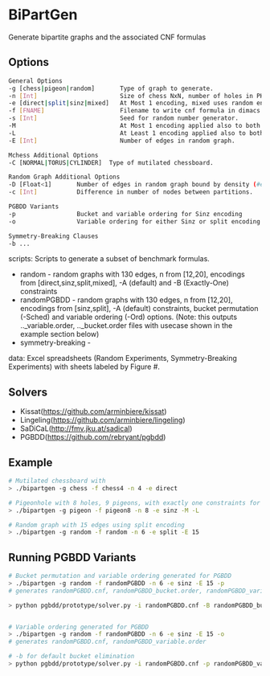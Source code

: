 # BiPartGen
Generate bipartite graphs and the associated CNF formulas

## Options
```bash
General Options
-g [chess|pigeon|random]       Type of graph to generate.
-n [Int]                       Size of chess NxN, number of holes in PHP N, or number of nodes in random graph.
-e [direct|split|sinz|mixed]   At Most 1 encoding, mixed uses random encoding for each node independently.
-f [FNAME]                     Filename to write cnf formula in dimacs format.
-s [Int]                       Seed for random number generator.
-M                             At Most 1 encoding applied also to both partitions.
-L                             At Least 1 encoding applied also to both partitions.
-E [Int]                       Number of edges in random graph.

Mchess Additional Options
-C [NORMAL|TORUS|CYLINDER]  Type of mutilated chessboard.

Random Graph Additional Options
-D [Float<1]       Number of edges in random graph bound by density (#edges/#possible edges).
-c [Int]           Difference in number of nodes between partitions.

PGBDD Variants
-p                 Bucket and variable ordering for Sinz encoding
-o                 Variable ordering for either Sinz or split encoding

Symmetry-Breaking Clauses
-b ...

```

scripts: Scripts to generate a subset of benchmark formulas.
* random - random graphs with 130 edges, n from [12,20], encodings from [direct,sinz,split,mixed], -A (default) and -B (Exactly-One) constraints
* randomPGBDD - random graphs with 130 edges, n from [12,20], encodings from [sinz,split], -A (default) constraints, bucket permutation (-Sched) and variable ordering (-Ord) options. (Note: this outputs .._variable.order, .._bucket.order files with usecase shown in the example section below)
* symmetry-breaking - 


data: Excel spreadsheets (Random Experiments, Symmetry-Breaking Experiments) with sheets labeled by Figure #.

## Solvers
* Kissat(https://github.com/arminbiere/kissat)
* Lingeling(https://github.com/arminbiere/lingeling)
* SaDiCaL(http://fmv.jku.at/sadical)
* PGBDD(https://github.com/rebryant/pgbdd)

## Example
```bash
# Mutilated chessboard with 
> ./bipartgen -g chess -f chess4 -n 4 -e direct

# Pigeonhole with 8 holes, 9 pigeons, with exactly one constraints for each node using sinz
> ./bipartgen -g pigeon -f pigeon8 -n 8 -e sinz -M -L

# Random graph with 15 edges using split encoding
> ./bipartgen -g random -f random -n 6 -e split -E 15

```
## Running PGBDD Variants
```bash
# Bucket permutation and variable ordering generated for PGBDD
> ./bipartgen -g random -f randomPGBDD -n 6 -e sinz -E 15 -p
# generates randomPGBDD.cnf, randomPGBDD_bucket.order, randomPGBDD_variable.order

> python pgbdd/prototype/solver.py -i randomPGBDD.cnf -B randomPGBDD_bucket.order -p randomPGBDD_variable.order


# Variable ordering generated for PGBDD
> ./bipartgen -g random -f randomPGBDD -n 6 -e sinz -E 15 -o
# generates randomPGBDD.cnf, randomPGBDD_variable.order

# -b for default bucket elimination 
> python pgbdd/prototype/solver.py -i randomPGBDD.cnf -p randomPGBDD_variable.order -b
```
